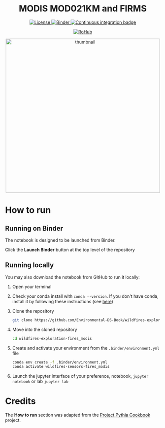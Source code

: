 <div align="center">
    <h1>MODIS MOD021KM and FIRMS
</div>

<p align="center">
    <a href="https://github.com/Environmental-DS-Book/wildfires-exploration-fires_seviri/blob/main/LICENSE">
        <img alt="License" src="https://img.shields.io/badge/License-MIT-yellow.svg">
    </a>
    <a href="https://notebooks.gesis.org/binder/v2/gh/Environmental-DS-Book/wildfires-exploration-fires_modis/main?labpath=wildfires-exploration-fires_modis.ipynb">
        <img alt="Binder" src="https://mybinder.org/badge_logo.svg">
    </a>
    <a href="https://github.com/Environmental-DS-Book/wildfires-exploration-fires_modis/actions/workflows/publish.yml/badge.svg">
        <img alt="Continuous integration badge" src="https://github.com/Environmental-DS-Book/wildfires-exploration-fires_modis/actions/workflows/publish.yml/badge.svg">
    </a>
    <br/>
</p>

<p align="center">
    <a href="https://w3id.org/ro-id/a2875cdc-ba6a-49dc-aab7-cdf7c4fc0fa8">
        <img alt="RoHub" src="https://img.shields.io/badge/RoHub-FAIR_Executable_Research_Object-2ea44f?logo=Open+Access&logoColor=blue">
    </a>
</p>

<p align="center">
<img src="https://user-images.githubusercontent.com/13321552/222932903-00439d12-92e5-4f31-a1ae-789036ae7ebd.png?raw=True" alt="thumbnail" width="500"/>
</p>
    
# How to run

## Running on Binder
The notebook is designed to be launched from Binder. 

Click the **Launch Binder** button at the top level of the repository

## Running locally
You may also download the notebook from GitHub to run it locally:
1. Open your terminal

2. Check your conda install with `conda --version`. If you don't have conda, install it by following these instructions (see [here](https://docs.conda.io/en/latest/miniconda.html))

3. Clone the repository
    ```bash
    git clone https://github.com/Environmental-DS-Book/wildfires-exploration-fires_modis.git
    ```

4. Move into the cloned repository
    ```bash
    cd wildfires-exploration-fires_modis
    ```

5. Create and activate your environment from the `.binder/environment.yml` file
    ```bash
    conda env create -f .binder/environment.yml
    conda activate wildfires-sensors-fires_modis
    ```  

6. Launch the jupyter interface of your preference, notebook, `jupyter notebook` or lab `jupyter lab`

# Credits
The **How to run** section was adapted from the [Project Pythia Cookbook](https://cookbooks.projectpythia.org/) project.
